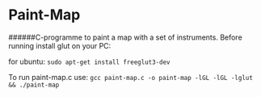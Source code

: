 # Paint-Map
######C-programme to paint a map with a set of instruments.
Before running install glut on your PC:

for ubuntu: ```sudo apt-get install freeglut3-dev ```

To run paint-map.c use: ```gcc paint-map.c -o paint-map -lGL -lGL -lglut && ./paint-map```
